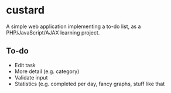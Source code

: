 # custard

A simple web application implementing a to-do list, as a PHP/JavaScript/AJAX learning project.

## To-do
* Edit task
* More detail (e.g. category)
* Validate input
* Statistics (e.g. completed per day, fancy graphs, stuff like that
